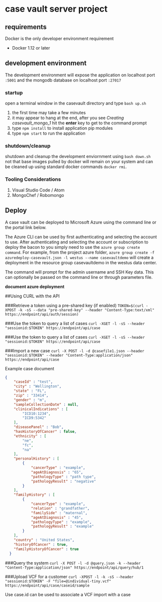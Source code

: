 # case vault server project

## requirements
Docker is the only developer environment requirement
* Docker 1.12 or later

## development environment
The development environment will expose the application on localhost port `:5001` and the mongodb database on localhost port `:27017`

### startup
open a terminal window in the casevault directory and type `bash up.sh`

1. the first time may take a few minutes
2. it may appear to hang at the end, after you see *Creating casevault_mongo_1*  hit the __enter__ key to get to the command prompt
3. type `npm install` to install application pip modules
4. type `npm start` to run the application

### shutdown/cleanup
shutdown and cleanup the development enviornment using `bash down.sh`  not that base images pulled by docker will remain on your system and can be cleaned up using standard docker commands `docker rmi`.

### Tooling Considerations
1. Visual Studio Code / Atom
2. MongoChef / Robomongo

## Deploy
A case vault can be deployed to Microsoft Azure using the command line or the portal link below.

The Azure CLI can be used by first authenticating and selecting the account to use.
After authenticating and selecting the account or subscription to deploy the bacon to you simply need to use the `azure group create command`.
For example, from the project azure folder, `azure group create -f azuredeploy-casevault.json -l westus --name casevaultdemo`
will create a deployment in the resource group casevaultdemo in the westus data center.

The command will prompt for the admin username and SSH Key data. This can optionally be passed on the command line or through parameters file.

__document azure deployment__

##Using CURL with the API

###Retrieve a token using a pre-shared key (if enabled)
`TOKEN=$(curl -XPOST -k -sS --data "pre-shared-key" --header "Content-Type:text/xml" https://endpoint/api/auth/session)`

###Use the token to query a list of cases
`curl -XGET -l -sS --header "sessionid:$TOKEN" https://endpoint/api/case`

###Use the token to query a list of cases
`curl -XGET -l -sS --header "sessionid:$TOKEN" https://endpoint/api/case`

###Import a new case
`curl -X POST -l -d @casefile1.json --header "sessionid:$TOKEN" --header "Content-Type:application/json" https://endpoint/api/case`

Example case document

```json
{ 
    "caseId" : "test", 
    "city" : "Wellington", 
    "state" : "FL", 
    "zip" : "33414", 
    "gender" : "m", 
    "sampleCollectionDate" : null, 
    "clinicalIndications" : [
        "ICD10:1234", 
        "ICD9:5342"
    ], 
    "diseasePanel" : "Bob", 
    "hasHistoryOfCancer" : false, 
    "ethnicity" : [
        "ne", 
        "fc", 
        "na"
    ], 
    "personalHistory" : [
        {
            "cancerType" : "example", 
            "ageAtDiagnosis" : "65", 
            "pathologyType" : "path type", 
            "pathologyResult" : "negative"
        }
    ], 
    "familyHistory" : [
        {
            "cancerType" : "example", 
            "relation" : "grandfather", 
            "familySide" : "maternal", 
            "ageAtDiagnosis" : "45", 
            "pathologyType" : "example", 
            "pathologyResult" : "example"
        }
    ], 
    "country" : "United States", 
    "historyOfCancer" : true, 
    "familyHistoryOfCancer" : true
  }
```

###Query the system
`curl -X POST -l -d @query.json -k --header "Content-Type:application/json" https://endpoint/api/query/hub/1`

###Upload VCF for a customer
`curl -XPOST -l -k -sS --header "sessionid:$TOKEN" -F "file=@individual-tiny.vcf" https://endpoint/api/case/caseid/sample`

Use case.id can be used to associate a VCF import with a case
